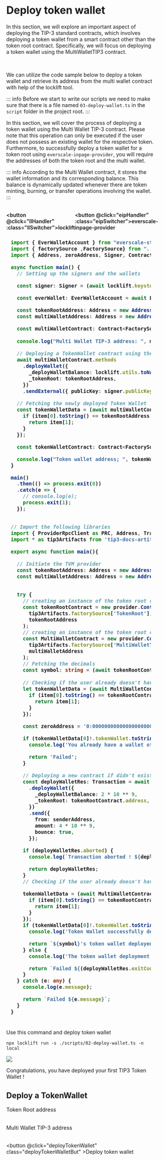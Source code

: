 # Deploy token wallet


<div class="DeployTokenWallet">


In this section, we will explore an important aspect of deploying the TIP-3 standard contracts, which involves deploying a token wallet from a smart contract other than the token root contract. Specifically, we will focus on deploying a token wallet using the  MultiWalletTIP3  contract.


<br/>
<span  :class="LLdis"  >

We can utilize the code sample below to deploy a token wallet and retrieve its address from the multi wallet contract with help of the locklift tool.

::: info
Before we start to write our scripts we need to make sure that there is a file named `03-deploy-wallet.ts` in the `script` folder in the project root.
:::

</span>

<span  :class="EIPdis"  >

In this section, we will cover the process of deploying a token wallet using the Multi Wallet TIP-3 contract. Please note that this operation can only be executed if the user does not possess an existing wallet for the respective token. Furthermore, to successfully deploy a token wallet for a token root using `everscale-inpage-provider`, you will require the addresses of both the token root and the multi wallet. 

::: info 
According to the Multi Wallet contract, it stores the wallet information and its corresponding balance. This balance is dynamically updated whenever there are token minting, burning, or transfer operations involving the wallet.
:::

</span>
<br/>

<div class="switcherContainer">

<button @click="llHandler" :class="llSwitcher">locklift</button>

<button @click="eipHandler" :class="eipSwitcher">everscale-inpage-provider </button>

</div>

<div class="codeBlockContainer" >

<span  :class="LLdis">

````typescript
import { EverWalletAccount } from "everscale-standalone-client";
import { factorySource ,FactorySource} from "../build/factorySource";
import { Address, zeroAddress, Signer, Contract} from "locklift";

async function main() {
  // Setting up the signers and the wallets

  const signer: Signer = (await locklift.keystore.getSigner("0"))!;

  const everWallet: EverWalletAccount = await EverWalletAccount.fromPubkey({ publicKey: signer.publicKey!, workchain: 0 });

  const tokenRootAddress: Address = new Address('<YOUR_TOKEN_ROOT_ADDReSS>');
  const multiWalletAddress: Address = new Address('<YOUR_MULTI_WALLET_ADDRESS>');

  const multiWalletContract: Contract<FactorySource['MultiWalletTIP3']> = await locklift.factory.getDeployedContract("MultiWalletTIP3", multiWalletAddress);
  
  console.log("Multi Wallet TIP-3 address: ", multiWalletContract.address.toString());

  // Deploying a TokenWallet contract using the using multi wallet contract
  await multiWalletContract.methods
    .deployWallet({
      _deployWalletBalance: locklift.utils.toNano("3"),
      _tokenRoot: tokenRootAddress,
    })
    .sendExternal({ publicKey: signer.publicKey });

  // Fetching the newly deployed Token Wallet
  const tokenWalletData = (await multiWalletContract.methods.wallets().call()).wallets.map(item => {
    if (item[0].toString() == tokenRootAddress.toString()) {
      return item[1];
    }
  });

  const tokenWalletContract: Contract<FactorySource['TokenWallet']> = locklift.factory.getDeployedContract("TokenWallet", tokenWalletData[0]!.tokenWallet);

  console.log("Token wallet address; ", tokenWalletContract.address.toString());
}

main()
  .then(() => process.exit(0))
  .catch(e => {
    // console.log(e);
    process.exit(1);
  });

````

</span>

<span  :class="EIPdis">

````typescript

// Import the following libraries
import { ProviderRpcClient as PRC, Address, Transaction } from 'everscale-inpage-provider';
import * as tip3Artifacts from 'tip3-docs-artifacts';

export async function main(){

  // Initiate the TVM provider
  const tokenRootAddress: Address = new Address("<YOUR_TOKEN_ROOT_ADDRESS>");
  const multiWalletAddress: Address = new Address("<YOUR_MULTI_WALLET_TIP3_ADDRESS>");


  try {
    // creating an instance of the token root contract
    const tokenRootContract = new provider.Contract(
      tip3Artifacts.factorySource['TokenRoot'],
      tokenRootAddress
    );
    // creating an instance of the token root contract
    const MultiWalletContract = new provider.Contract(
      tip3Artifacts.factorySource['MultiWalletTIP3'],
      multiWalletAddress
    );
    // Fetching the decimals
    const symbol: string = (await tokenRootContract.methods.symbol({ answerId: 0 }).call()).value0;
    
    // Checking if the user already doesn't have any wallet of that token root
    let tokenWalletData = (await MultiWalletContract.methods.wallets().call()).wallets.map(item => {
      if (item[0].toString() == tokenRootContract.address.toString()) {
        return item[1];
      }
    });

    const zeroAddress = '0:0000000000000000000000000000000000000000000000000000000000000000';

    if (tokenWalletData[0]!.tokenWallet.toString() != zeroAddress) {
      console.log('You already have a wallet of this token !');

      return 'Failed';
    }

    // Deploying a new contract if didn't exist before
    const deployWalletRes: Transaction = await MultiWalletContract.methods
      .deployWallet({
        _deployWalletBalance: 2 * 10 ** 9,
        _tokenRoot: tokenRootContract.address,
      })
      .send({
        from: senderAddress,
        amount: 4 * 10 ** 9,
        bounce: true, 
      });

    if (deployWalletRes.aborted) {
      console.log(`Transaction aborted ! ${deployWalletRes.exitCode, deployWalletRes.resultCode}`);

      return deployWalletRes;
    }
    // Checking if the user already doesn't have the any wallet of that token root

    tokenWalletData = (await MultiWalletContract.methods.wallets().call()).wallets.map(item => {
      if (item[0].toString() == tokenRootContract.address.toString()) {
        return item[1];
      }
    });
    if (tokenWalletData[0]!.tokenWallet.toString() != zeroAddress) {
      console.log('Token Wallet successfully deployed !');

      return `${symbol}'s token wallet deployed to: ${tokenWalletData[0]!.tokenWallet.toString()}`;
    } else {
      console.log('The token wallet deployment failed !');

      return `Failed ${(deployWalletRes.exitCode, deployWalletRes.resultCode)}`;
    }
  } catch (e: any) {
    console.log(e.message);

    return `Failed ${e.message}`;
  }
}

````

</span>

</div>


<div class="action">
<div :class="llAction">

Use this command and deploy token wallet

```shell
npx locklift run -s ./scripts/02-deploy-wallet.ts -n local
```

![](</deployTokenWalletFromMW.png>)

Congratulations, you have deployed your first TIP3 Token Wallet !

</div>

<div :class="eipAction" >

## Deploy a TokenWallet

<p class=actionInName style="margin-bottom: 0;">Token Root address</p> 
<input ref="actionTokenRootAddress" class="action Ain" type="text"/>

<p class=actionInName style="margin-bottom: 0;">Multi Wallet TIP-3 address</p> 
<input ref="actionMultiWalletTip3Address" class="action Ain" type="text"/>

<button @click="deployTokenWallet" class="deployTokenWalletBut" >Deploy token wallet</button>

</div>

</div>

<p id="output-p" :class="EIPdis" ref="deployTokenWalletOutput"></p>

</div>

<script lang="ts" >
import { defineComponent, ref, onMounted } from "vue";
import {deployRootParams} from "../Scripts/types";
import {toast} from "/src/helpers/toast";
import {deployTokenWalletCon} from "../Scripts/Contract/tokenWallet"

export default defineComponent({
  name: "DeployTokenWallet",
  data(){
    return{
        LLdis: "cbShow",
        EIPdis: "cbHide",
        llSwitcher:"llSwitcher on",
        eipSwitcher: "eipSwitcher off",
        llAction: "llAction cbShow",
        eipAction: "eipAction cbHide"
    }
  },
  setup() {
    
    function llHandler(e){
        if(this.LLdis == "cbHide")  
        {
            this.llSwitcher = "llSwitcher on";
            this.eipSwitcher = "eipSwitcher off"
        };
        this.EIPdis = "cbHide"
        this.LLdis = "cbShow"
        this.llAction = "llAction cbShow"
        this.eipAction = "eipAction cbHide"
}   
    async function eipHandler(e){
        if(this.EIPdis == "cbHide")  
        {
            this.llSwitcher = "llSwitcher off";
            this.eipSwitcher = "eipSwitcher on"
        };
        this.LLdis = "cbHide"
        this.EIPdis = "cbShow"
        this.llAction = "llAction cbHide"
        this.eipAction = "eipAction cbShow"
    }
  async function deployTokenWallet(){
          this.$refs.deployTokenWalletOutput.innerHTML = "Processing ..."
        // checking of all the values are fully filled 
        if (
            this.$refs.actionTokenRootAddress.value == ""

        ){
            toast("Token root address field is required !",0)
            this.$refs.deployTokenWalletOutput.innerHTML = "Failed"
            return
        }
        if (
            this.$refs.actionMultiWalletTip3Address.value == ""

        ){
            toast("Multi wallet tip-3 address field is required !",0)
            this.$refs.deployTokenWalletOutput.innerHTML = "Failed"
            return
        }
        
        let deployTokenWalletAddr = await deployTokenWalletCon(this.$refs.actionTokenRootAddress.value, this.$refs.actionMultiWalletTip3Address.value)
        // Rendering the output     
        deployTokenWalletAddr = !deployTokenWalletAddr ? "Failed" :  deployTokenWalletAddr;
        this.$refs.deployTokenWalletOutput.innerHTML = deployTokenWalletAddr;
  }
return {
        eipHandler,
        llHandler,
        deployTokenWallet
    };
  },
});

</script>

<style>
 
.action{
    display:inline-block;
}

.actionInName{
    font-size: .9rem;
}

.deployTokenWalletBut, .switcherContainer, .codeBlockContainer, .Ain
{
  background-color: var(--vp-c-bg-mute);
  transition: background-color 0.1s;
  border: 1px solid var(--vp-c-divider);
  border-radius: 8px;
  font-weight: 600;
  cursor : pointer;
}
.Ain{
    padding-left : 10px;
    margin : 0;
}
.deployTokenWalletBut{
    cursor:pointer;
    padding: 5px 12px;
    display: flex;
    transition: all ease .3s;
}

.deployTokenWalletBut:hover{
      border: 1px solid var(--light-color-ts-class);
}

#output-p{
    /* height: 30px; */
    padding: 2px 10px;
    border-radius: 8px;
    border: 1px solid var(--vp-c-divider);
    }

.text{padding-left: 5px;font-size:1rem;}

.switcherContainer{
    border-bottom-left-radius: 0;
    border-bottom-right-radius: 0;
    display: flex;
    border: none;
    padding: 0px;
}
.switcherContainer > p{
    margin: 0px;
    padding : 0px;
}
.codeBlockContainer{
    border-top-left-radius: 0;
    border-top-right-radius: 0;
    padding: 8px 12px;
    font-size: 1rem;
}
.cbShow{
    display: block;
}
.cbHide{
    display: none;
}
.llSwitcher{
    padding: 5px 10px;
    border:  0 solid var(--vp-c-divider);
    border-width: 1px ;
    border-color: var(--vp-c-divider);
    border-top-left-radius: 8px;
    border-top-right-radius: 8px;
    font-weight: 600;
    transition: all ease .2s;
}
.eipSwitcher{
    padding: 5px 10px;
    border:  0 solid var(--vp-c-divider);
    border-width: 1px ;
    border-color: var(--vp-c-divider);
    border-top-left-radius: 8px;
    border-top-right-radius: 8px;
    font-weight: 600;
    transition: all ease .2s;
}
.llSwitcher:hover, .eipSwitcher:hover{
      border-color: var(--light-color-ts-class);
}
.eipAction{
    font-weight: 600;
}
.on{
    color : var(--light-color-ts-class);
}
.off{
    color : var(--vp-c-bg-mute);
}

* {box-sizing: border-box;}
 
.container {
  display: flex;
  position: relative;
  margin-bottom: 12px;
  font-size: .9rem;
}

.container .checkboxInput {
  position: absolute;
  opacity: 0;
  height: 0;
  width: 0;
  
}

.checkmark {
  cursor: pointer;
  position: relative;
  top: 0;
  left: 0;
  height: 25px;
  width: 25px;
  background-color: var(--vp-c-bg-mute);
  border: 1px solid var(--vp-c-divider);
  border-radius : 8px;
  margin-left: 10px;
}

.container input:checked ~ .checkmark {
  background-color: var(--light-color-ts-class);
}

.checkmark:after {
  content: "";
  position: absolute;
  display: none;
}

.container input:checked ~ .checkmark:after {
  display: block;
}

.container .checkmark:after {
  left: 9px;
  top: 5px;
  width: 5px;
  height: 10px;
  border: solid white;
  border-width: 0 3px 3px 0;
  -webkit-transform: rotate(45deg);
  -ms-transform: rotate(45deg);
  transform: rotate(45deg);
}

</style>